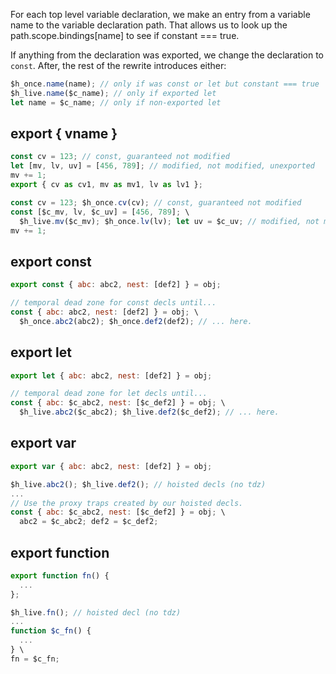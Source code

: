 For each top level variable declaration, we make an entry
from a variable name to the variable declaration path.  That allows
us to look up the path.scope.bindings[name] to see if constant === true.

If anything from the declaration was exported, we change the declaration
to `const`.  After, the rest of the rewrite introduces either:

```js
$h_once.name(name); // only if was const or let but constant === true
$h_live.name($c_name); // only if exported let
let name = $c_name; // only if non-exported let
```

## export { vname }

```js
const cv = 123; // const, guaranteed not modified
let [mv, lv, uv] = [456, 789]; // modified, not modified, unexported
mv += 1;
export { cv as cv1, mv as mv1, lv as lv1 };
```

```js
const cv = 123; $h_once.cv(cv); // const, guaranteed not modified
const [$c_mv, lv, $c_uv] = [456, 789]; \
  $h_live.mv($c_mv); $h_once.lv(lv); let uv = $c_uv; // modified, not modified, unexported
mv += 1;
```

## export const

```js
export const { abc: abc2, nest: [def2] } = obj;
```

```js
// temporal dead zone for const decls until...
const { abc: abc2, nest: [def2] } = obj; \
  $h_once.abc2(abc2); $h_once.def2(def2); // ... here.
```

## export let

```js
export let { abc: abc2, nest: [def2] } = obj;
```

```js
// temporal dead zone for let decls until...
const { abc: $c_abc2, nest: [$c_def2] } = obj; \
  $h_live.abc2($c_abc2); $h_live.def2($c_def2); // ... here.
```

## export var

```js
export var { abc: abc2, nest: [def2] } = obj;
```

```js
$h_live.abc2(); $h_live.def2(); // hoisted decls (no tdz)
...
// Use the proxy traps created by our hoisted decls.
const { abc: $c_abc2, nest: [$c_def2] } = obj; \
  abc2 = $c_abc2; def2 = $c_def2;
```

## export function

```js
export function fn() {
  ...
};
```

```js
$h_live.fn(); // hoisted decl (no tdz)
...
function $c_fn() {
  ...
} \
fn = $c_fn;
```
